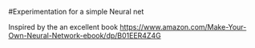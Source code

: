 #Experimentation for a simple Neural net

Inspired by the an excellent book https://www.amazon.com/Make-Your-Own-Neural-Network-ebook/dp/B01EER4Z4G
